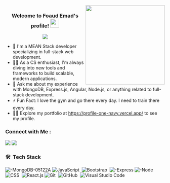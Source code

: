 <img width="250" align="right" src="https://c.tenor.com/_DOBjnGspYAAAAAM/code-coding.gif">

<h3 align="center">
  Welcome to Foaud Emad's profile!
  <img src="https://media.giphy.com/media/hvRJCLFzcasrR4ia7z/giphy.gif" width="28">
</h3>

<!-- Typing SVG by DenverCoder1 - https://github.com/DenverCoder1/readme-typing-svg -->
<p align="center">
  <a href="https://github.com/DenverCoder1/readme-typing-svg"><img src="https://readme-typing-svg.herokuapp.com/?lines=MEAN%20Stack%20Developer;Building%20scalable%20full-stack%20web%20apps;Always%20eager%20to%20learn%20new%20technologies&font=Fira%20Code&center=true&width=500&height=45&color=f75c7e&vCenter=true&size=22"></a>
</p>

- 🏢 I'm a MEAN Stack developer specializing in full-stack web development.
- 👨‍💻 As a CS enthusiast, I'm always diving into new tools and frameworks to build scalable, modern applications.
- 💬 Ask me about my experience with MongoDB, Express.js, Angular, Node.js, or anything related to full-stack development.
- ⚡ Fun Fact: I love the gym and go there every day. I need to train there every day.
- 👨‍💻 Explore my portfolio at https://profile-one-navy.vercel.app/ to see my profile.


### Connect with Me :

<a href="https://www.linkedin.com/in/fouad-el-bakly-2ba15a251" target="_blank"><img src="https://img.shields.io/badge/-Fouad%20Emad-0077B5?style=for-the-badge&logo=Linkedin&logoColor=white"/></a>
<a href="https://www.facebook.com/profile.php?id=100021419861098" target="_blank"><img src="https://img.shields.io/badge/-Fouad%20DEmad-0077B5?style=for-the-badge&logo=Facebook&logoColor=white"/></a>



### 🛠 &nbsp;Tech Stack
![-MongoDB-05122A](https://github.com/user-attachments/assets/ba325e18-43e4-46f7-9581-f10be1d0ceac)
![JavaScript](https://img.shields.io/badge/-JavaScript-05122A?style=flat&logo=javascript)&nbsp;
![Bootstrap](https://img.shields.io/badge/-Bootstrap-05122A?style=flat&logo=bootstrap&logoColor=563D7C)&nbsp;
![-Express](https://github.com/user-attachments/assets/d17a70c7-2991-405f-a243-1ba7b2d42e74)
![-Node](https://github.com/user-attachments/assets/f10993ee-7418-4d8c-97e8-d2fe71b9d468)
![CSS](https://img.shields.io/badge/-CSS-05122A?style=flat&logo=CSS3&logoColor=1572B6)&nbsp;
![React.js](https://img.shields.io/badge/-React-05122A?style=flat&logo=react)
![Git](https://img.shields.io/badge/-Git-05122A?style=flat&logo=git)&nbsp;
![GitHub](https://img.shields.io/badge/-GitHub-05122A?style=flat&logo=github)&nbsp;
![Visual Studio Code](https://img.shields.io/badge/-Visual%20Studio%20Code-05122A?style=flat&logo=visual-studio-code&logoColor=007ACC)&nbsp;
 
